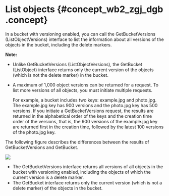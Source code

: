 # List objects {#concept_wb2_zgj_dgb .concept}

In a bucket with versioning enabled, you can call the GetBucketVersions \(ListObjectVersions\) interface to list the information about all versions of the objects in the bucket, including the delete markers.

**Note:** 

-   Unlike GetBucketVersions \(ListObjectVersions\), the GetBucket \(ListObject\) interface returns only the current version of the objects \(which is not the delete marker\) in the bucket.
-   A maximum of 1,000 object versions can be returned for a request. To list more versions of all objects, you must initiate multiple requests.

    For example, a bucket includes two keys: example.jpg and photo.jpg. The example.jpg key has 900 versions and the photo.jpg key has 500 versions. If you initiate a GetBucketVersions request, the results are returned in the alphabetical order of the keys and the creation time order of the versions, that is, the 900 versions of the example.jpg key are returned first in the creation time, followed by the latest 100 versions of the photo.jpg key.


The following figure describes the differences between the results of GetBucketVersions and GetBucket.

![](http://static-aliyun-doc.oss-cn-hangzhou.aliyuncs.com/assets/img/79968/156073950240404_en-US.jpg)

-   The GetBucketVersions interface returns all versions of all objects in the bucket with versioning enabled, including the objects of which the current version is a delete marker.
-   The GetBucket interface returns only the current version \(which is not a delete marker\) of the objects in the bucket.

